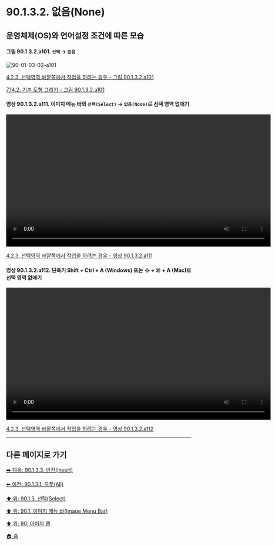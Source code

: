# 90.1.3.2. 없음(None)
## 운영체제(OS)와 언어설정 조건에 따른 모습

<a id="90-01-03-02-a101"></a>

#### 그림 90.1.3.2.a101. `선택` → `없음`
![90-01-03-02-a101](https://github.com/wonder13662/gimp/assets/15767104/bf711fb1-5309-4a8d-bdb0-a698aea8c0d7)

[4.2.3. 선택영역 바깥쪽에서 작업을 하려는 경우 - 그림 90.1.3.2.a101](./04-02-03-you-are-acting-outside-the-selection.md#90-01-03-02-a101)

[7.14.2. 기본 도형 그리기 - 그림 90.1.3.2.a101](./07-14-02-creating-a-basic-shape.md#90-01-03-02-a101)

<a id="90-01-03-02-a111"></a>

#### 영상 90.1.3.2.a111. 이미지 메뉴 바의 `선택(Select)` → `없음(None)`로 선택 영역 없애기
<video controls="controls" width="720" environment="MacOS:Sonoma 14.2.1 GIMP 2.10.36" src="https://github.com/wonder13662/gimp/assets/15767104/ef2e45f7-53d1-4a7a-b576-2a0e91fcdae8"></video>

[4.2.3. 선택영역 바깥쪽에서 작업을 하려는 경우 - 영상 90.1.3.2.a111](./04-02-03-you-are-acting-outside-the-selection.md#90-01-03-02-a111)

<a id="90-01-03-02-a112"></a>

#### 영상 90.1.3.2.a112. 단축키 Shift + Ctrl + A (Windows) 또는 ⇧ + ⌘ + A (Mac)로 선택 영역 없애기
<video controls="controls" width="720" environment="MacOS:Sonoma 14.2.1 GIMP 2.10.36" src="https://github.com/wonder13662/gimp/assets/15767104/2ab9dd30-30a4-4563-a938-31b94219327b"></video>

[4.2.3. 선택영역 바깥쪽에서 작업을 하려는 경우 - 영상 90.1.3.2.a112](./04-02-03-you-are-acting-outside-the-selection.md#90-01-03-02-a112)

***

## 다른 페이지로 가기

[➡️ 다음: 90.1.3.3. 반전(Invert)](./90-01-03-03-invert.md)

[⬅️ 이전: 90.1.3.1. 모두(All)](./90-01-03-01-all.md)

[⬆️ 위: 90.1.3. 선택(Select)](./90-01-03-00-select.md)

[⬆️ 위: 90.1. 이미지 메뉴 바(Image Menu Bar)](./90-01-00-image-menu-bar.md)

[⬆️ 위: 90. 이미지 맵](./90-00-image-map.md)

[🏠 홈](./00-home.md)
